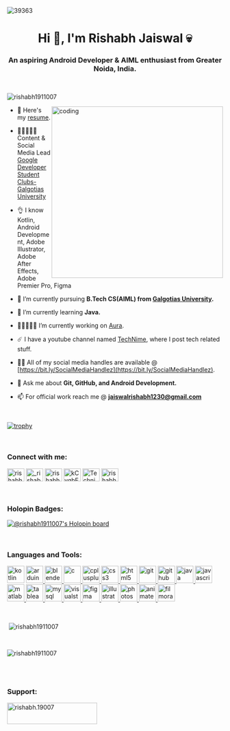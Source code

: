 <!--![logo](https://github.com/rishabh1911007/rishabh1911007/blob/main/github.gif)-->

![39363](https://user-images.githubusercontent.com/92149073/209520546-e43e8fc9-bcf0-4a10-8ecc-71de8b1be9d9.gif)


<h1 align="center">Hi 👋, I'm Rishabh Jaiswal 💀</h1>
<h3 align="center">An aspiring Android Developer & AIML enthusiast from Greater Noida, India.</h3>

<p>  <br> </p>

<p align="left"> <img src="https://komarev.com/ghpvc/?username=rishabh1911007&label=Profile%20views&color=0e75b6&style=flat" alt="rishabh1911007" /> </p>

<!--![dog](https://user-images.githubusercontent.com/92149073/209520032-37155644-28ac-4174-b504-62cc97b9528d.gif)
![dog (1)](https://user-images.githubusercontent.com/92149073/209521879-4a3615ae-a8bd-47b5-95a3-b2d4b1ac867e.gif)-->


<img align ="right" alt="coding" width="400" src="https://user-images.githubusercontent.com/92149073/209521879-4a3615ae-a8bd-47b5-95a3-b2d4b1ac867e.gif">

- 📜 Here's my [resume](https://drive.google.com/file/d/1bnCz6G087bix-hWdfAiGeIhENJK_IQnt/view?usp=sharing). 

- 👨🏻‍🤝‍👨🏻 Content & Social Media Lead <a href="https://gdsc.community.dev/galgotias-university-greater-noida/"> Google Developer Student Clubs- Galgotias University</a>

- 👌 I know Kotlin, Android Development, Adobe Illustrator, Adobe After Effects, Adobe Premier Pro, Figma

- 🔭 I’m currently pursuing **B.Tech CS(AIML) from <a href="https://www.galgotiasuniversity.edu.in/"> Galgotias University</a>.**

- 🌱 I’m currently learning **Java.**

- 👨🏻‍🤝‍👨🏻 I’m currently working on [Aura](https://teamaura58.netlify.app/).

- ☄️ I have a youtube channel named [TechNime](https://www.youtube.com/channel/UCyCNbaP9ON4nEa9A2sJEfjQ), where I post tech related stuff.

- 👨‍💻 All of my social media handles are available @ [https://bit.ly/SocialMediaHandlez](https://bit.ly/SocialMediaHandlez).

- 💬 Ask me about **Git, GitHub, and Android Development.**

- 📫 For official work reach me @ **jaiswalrishabh1230@gmail.com**

<p>  <br> </p>

[![trophy](https://github-profile-trophy.vercel.app/?username=rishabh1911007&theme=onedark)](https://github.com/rishabh1911007/github-profile-trophy)

<!--<p align="left"> <a href="https://twitter.com/rishabh19007" target="blank"><img src="https://img.shields.io/twitter/follow/rishabh19007?logo=twitter&style=for-the-badge" alt="rishabh19007" /></a> </p> -->


<p>  <br> </p>
<h3 align="left">Connect with me:</h3>
<p align="left">
<a href="https://linkedin.com/in/rishabh-jaiswal-87248a21b" target="blank"><img align="center" src="https://user-images.githubusercontent.com/92149073/209526440-21345242-edd8-46dc-948b-8e9fda45029b.svg" alt="rishabh-jaiswal-87248a21b" height="30" width="40" /></a>
<a href="https://instagram.com/_rishabh.19_" target="blank"><img align="center" src="https://user-images.githubusercontent.com/92149073/209525806-f8554c5c-f72f-4d7a-a88b-25cbac8da2b9.svg" alt="_rishabh.19_" height="30" width="40" /></a>
<a href="https://twitter.com/rishabh19007" target="blank"><img align="center" src="https://user-images.githubusercontent.com/92149073/209526102-f1cded04-e150-49ad-a0eb-0035b80cfd4d.svg" alt="rishabh19007" height="30" width="40" /></a>
<a href="https://discord.gg/3QurWQrZzQ" target="blank"><img align="center" src="https://user-images.githubusercontent.com/92149073/209526729-1ea102d5-8642-4b4a-a96f-c61d56e6187f.svg" alt="kCyqbE2k" height="30" width="40" /></a>
<a href="https://www.youtube.com/channel/UCyCNbaP9ON4nEa9A2sJEfjQ" target="blank"><img align="center" src="https://raw.githubusercontent.com/rahuldkjain/github-profile-readme-generator/master/src/images/icons/Social/youtube.svg" alt="Technime" height="30" width="40" /></a>
<a href="https://www.leetcode.com/rishabh1911007" target="blank"><img align="center" src="https://raw.githubusercontent.com/rahuldkjain/github-profile-readme-generator/master/src/images/icons/Social/leet-code.svg" alt="rishabh1911007" height="30" width="40" /></a>
</p>


<p>  <br> </p>

<h3 align="left">Holopin Badges:</h3>

[![@rishabh1911007's Holopin board](https://holopin.io/api/user/board?user=rishabh19)](https://holopin.io/@rishabh19)
<p>  <br> </p>

<h3 align="left">Languages and Tools:</h3>
  <p align="left"> <a href="https://kotlinlang.org" target="_blank" rel="noreferrer"> <img src="https://www.vectorlogo.zone/logos/kotlinlang/kotlinlang-icon.svg" alt="kotlin" width="40" height="40"/></a> <a href="https://www.arduino.cc/" target="_blank" rel="noreferrer"><img src="https://user-images.githubusercontent.com/92149073/209527879-76b46593-7ba2-49ca-88d5-6e0a700c96a9.svg" alt="arduino" width="40" height="40"/> </a> <a href="https://www.blender.org/" target="_blank" rel="noreferrer"> <img src="https://user-images.githubusercontent.com/92149073/209528092-476ca06d-903f-46ae-a510-ebe9af70bcbd.svg" alt="blender" width="40" height="40"/> </a> <a href="https://www.w3schools.com/c/" target="_blank" rel="noreferrer"> <img src="https://user-images.githubusercontent.com/92149073/209528418-3ad747f0-c130-46f1-9f71-25568e621d46.svg" alt="c" width="40" height="40"/> </a> <a href="https://www.w3schools.com/cpp/" target="_blank" rel="noreferrer"> <img src="https://user-images.githubusercontent.com/92149073/209528618-ebedceab-8f5c-4be1-8a09-617122834ef6.svg" alt="cplusplus" width="40" height="40"/> </a> <a href="https://www.w3schools.com/css/" target="_blank" rel="noreferrer"> <img src="https://user-images.githubusercontent.com/92149073/209528941-b6b9c006-b7f5-4d54-81a8-495b18c077f5.svg" alt="css3" width="40" height="40"/> <a href="https://www.w3schools.com/html/" target="_blank" rel="noreferrer"> <img src="https://user-images.githubusercontent.com/92149073/209542089-f3e716b7-0e3c-403d-9dcd-3ece457e0479.svg" alt="html5" width="40" height="40"/> </a></a> <!--<a href="https://firebase.google.com/" target="_blank" rel="noreferrer"> <img src="https://user-images.githubusercontent.com/92149073/209539844-b5f8ccc4-6c90-4c92-a2c9-3110d716f845.svg" alt="firebase" width="40" height="40"/> </a>--> <a href="https://git-scm.com/" target="_blank" rel="noreferrer"> <img src="https://user-images.githubusercontent.com/92149073/209540062-1d45526e-4deb-4322-af73-ba17bcbc8834.svg" alt="git" width="40" height="40"/> </a> <a href="https://github.com/rishabh1911007" target="_blank" rel="noreferrer"> <img src="https://user-images.githubusercontent.com/92149073/209544635-fc27e607-1a84-45be-9886-492f6ce058c5.png" alt="github" width="40" height="40"/> </a> <a href="https://www.java.com" target="_blank" rel="noreferrer"> <img src="https://user-images.githubusercontent.com/92149073/209542612-82c6035f-6bd0-4ced-8a35-a3d0b4ff2966.svg" alt="java" width="40" height="40"/> </a> <a href="https://www.w3schools.com/js/" target="_blank" rel="noreferrer"> <img src="https://user-images.githubusercontent.com/92149073/209542730-77522480-45a8-4187-a18a-003e500791a9.svg" alt="javascript" width="40" height="40"/> </a> <a href="https://www.mathworks.com/" target="_blank" rel="noreferrer"> <img src="https://user-images.githubusercontent.com/92149073/209542935-e60a0ec4-3c6d-4ee6-a1f4-8f60d070c5b2.png" alt="matlab" width="40" height="40"/> </a> <a href="https://www.tableau.com/" target="_blank" rel="noreferrer"> <img src="https://user-images.githubusercontent.com/92149073/209547513-a35fad50-736e-4053-a0d8-55df615a1462.svg" alt="tableau" width="40" height="40"/> </a><a href="https://www.mysql.com/" target="_blank" rel="noreferrer"> <img src="https://user-images.githubusercontent.com/92149073/209543125-41156067-4858-4f0d-87ee-76bf681e7e10.svg" alt="mysql" width="40" height="40"/> <a href="https://code.visualstudio.com/" target="_blank" rel="noreferrer"> <img src="https://user-images.githubusercontent.com/92149073/209547203-ebb89097-2573-4397-9569-42e594e95abf.svg" alt="visualstudio" width="40" height="40"/> </a></a> <!--<a href="https://nodejs.org" target="_blank" rel="noreferrer"> <img src="https://raw.githubusercontent.com/devicons/devicon/master/icons/nodejs/nodejs-original-wordmark.svg" alt="nodejs" width="40" height="40"/> </a> --><a href="https://www.figma.com/" target="_blank" rel="noreferrer"> <img src="https://user-images.githubusercontent.com/92149073/209529060-28117f62-ff96-41d2-8bcb-e9735976bc3f.svg" alt="figma" width="40" height="40"/> </a> <a href="https://www.adobe.com/in/products/illustrator.html" target="_blank" rel="noreferrer"> <img src="https://user-images.githubusercontent.com/92149073/209542522-9d09c9a1-365b-4515-93ff-0a9b99e42703.svg" alt="illustrator" width="40" height="40"/> </a> <a href="https://www.photoshop.com/en" target="_blank" rel="noreferrer"> <img src="https://user-images.githubusercontent.com/92149073/209543291-cb79cdaf-47e9-4e6d-b872-6eff8839120f.svg" alt="photoshop" width="40" height="40"/> </a> <a href="https://www.adobe.com/in/products/animate.html" target="_blank" rel="noreferrer"> <img src="https://user-images.githubusercontent.com/92149073/209544033-d4b225f1-7106-43e6-bdc4-1a2ac0afce38.svg" alt="animate" width="40" height="40"/> </a> <a href="https://filmora.wondershare.com/" target="_blank" rel="noreferrer"> <img src="https://user-images.githubusercontent.com/92149073/209546145-ce4be06e-9f77-4d8e-b836-898efe2c38a1.png" alt="filmora" width="40" height="40"/> </a> </p>


<!--<p><img align="left" src="[![Rishabh's GitHub stats](https://github-readme-stats.vercel.app/api?username=rishabh1911007)](https://github.com/rishabh1911007/github-readme-stats)" alt="rishabh1911007" /></p> 

<p>  <br> </p>
<p>  <br> </p>
<p>  <br> </p>
<p>  <br> </p>
<p>  <br> </p>
<p>  <br> </p>-->
<br>
<p>&nbsp;<img align="center" src="https://github-readme-stats.vercel.app/api?username=rishabh1911007&show_icons=true&locale=en&" alt="rishabh1911007" /></p>
<br>
<p><img align="center" src="https://github-readme-streak-stats.herokuapp.com/?user=rishabh1911007&" alt="rishabh1911007" /></p>
</p><br><br>

<!--<h3 align="left">Stack Overflow:</h3>
<p><a href="https://stackoverflow.com/users/19083380/rishabh-jaiswal"><img src="https://stackoverflow.com/users/flair/19083380.png" width="208" height="58" alt="profile for Rishabh Jaiswal at Stack Overflow, Q&amp;A for professional and enthusiast programmers" title="profile for Rishabh Jaiswal at Stack Overflow, Q&amp;A for professional and enthusiast programmers"></a></p>
</p><br><br>-->

<h3 align="left">Support:</h3>
<p><a href="https://www.buymeacoffee.com/rishabh.19007"> <img align="left" src="https://cdn.buymeacoffee.com/buttons/v2/default-yellow.png" height="50" width="210" alt="rishabh.19007" /></a>
</p><br><br>

